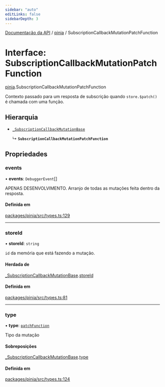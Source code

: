 ```yaml
---
sidebar: "auto"
editLinks: false
sidebarDepth: 3
---
```


[Documentação da API](../index.md) / [pinia](../modules/pinia.md) / SubscriptionCallbackMutationPatchFunction

# Interface: SubscriptionCallbackMutationPatchFunction

[pinia](../modules/pinia.md).SubscriptionCallbackMutationPatchFunction

Contexto passado para um resposta de subscrição quando `store.$patch()` é chamada com uma função.

## Hierarquia

- [`_SubscriptionCallbackMutationBase`](pinia._SubscriptionCallbackMutationBase.md)

  ↳ **`SubscriptionCallbackMutationPatchFunction`**

## Propriedades

### events

• **events**: `DebuggerEvent`[]

APENAS DESENVOLVIMENTO. Arranjo de todas as mutações feita dentro da resposta.

#### Definida em

[packages/pinia/src/types.ts:129](https://github.com/vuejs/pinia/blob/2b998ee/packages/pinia/src/types.ts#L129)

___

### storeId

• **storeId**: `string`

`id` da memória que está fazendo a mutação.

#### Herdada de

[_SubscriptionCallbackMutationBase](pinia._SubscriptionCallbackMutationBase.md).[storeId](pinia._SubscriptionCallbackMutationBase.md#storeid)

#### Definida em

[packages/pinia/src/types.ts:81](https://github.com/vuejs/pinia/blob/2b998ee/packages/pinia/src/types.ts#L81)

___

### type

• **type**: [`patchFunction`](../enums/pinia.MutationType.md#patchfunction)

Tipo da mutação

#### Sobreposições

[_SubscriptionCallbackMutationBase](pinia._SubscriptionCallbackMutationBase.md).[type](pinia._SubscriptionCallbackMutationBase.md#type)

#### Definida em

[packages/pinia/src/types.ts:124](https://github.com/vuejs/pinia/blob/2b998ee/packages/pinia/src/types.ts#L124)

